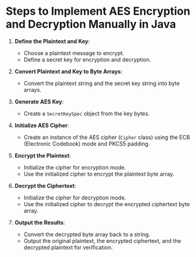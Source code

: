 # Steps to Implement AES Encryption and Decryption Manually in Java

1. **Define the Plaintext and Key**:
   - Choose a plaintext message to encrypt.
   - Define a secret key for encryption and decryption.

2. **Convert Plaintext and Key to Byte Arrays**:
   - Convert the plaintext string and the secret key string into byte arrays.

3. **Generate AES Key**:
   - Create a `SecretKeySpec` object from the key bytes.

4. **Initialize AES Cipher**:
   - Create an instance of the AES cipher (`Cipher` class) using the ECB (Electronic Codebook) mode and PKCS5 padding.

5. **Encrypt the Plaintext**:
   - Initialize the cipher for encryption mode.
   - Use the initialized cipher to encrypt the plaintext byte array.

6. **Decrypt the Ciphertext**:
   - Initialize the cipher for decryption mode.
   - Use the initialized cipher to decrypt the encrypted ciphertext byte array.

7. **Output the Results**:
   - Convert the decrypted byte array back to a string.
   - Output the original plaintext, the encrypted ciphertext, and the decrypted plaintext for verification.
